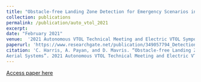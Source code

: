 ```yaml
---
title: "Obstacle-free Landing Zone Detection for Emergency Scenarios in Cluttered Environments with Aerial Systems"
collection: publications
permalink: /publication/auto_vtol_2021
excerpt:
date: "February 2021"
venue:  '2021 Autonomous VTOL Technical Meeting and Electric VTOL Symposium'
paperurl: 'https://www.researchgate.net/publication/349057794_Detection_of_Obstacle-free_Landing_Zones_in_Crowded_Environments_for_Aerial_System_Emergency_Planning'
citation: 'C. Harris, A. Payan, and D. Mavris. “Obstacle-free Landing Zone Detection for Emergency Scenarios in Cluttered Environments with
Aerial Systems”. 2021 Autonomous VTOL Technical Meeting and Electric VTOL Symposium Meeting. February 2021.'
---
```


[Access paper here](https://www.researchgate.net/publication/349057794_Detection_of_Obstacle-free_Landing_Zones_in_Crowded_Environments_for_Aerial_System_Emergency_Planning)
